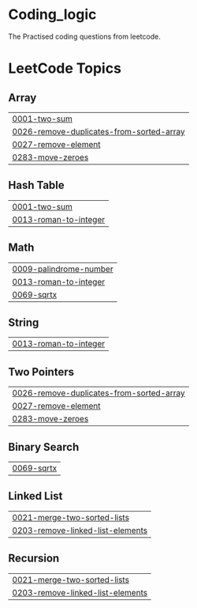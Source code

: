 # Coding_logic
The Practised coding questions from leetcode.

<!---LeetCode Topics Start-->
# LeetCode Topics
## Array
|  |
| ------- |
| [0001-two-sum](https://github.com/LikhithGowdaHN/Coding_logic/tree/master/0001-two-sum) |
| [0026-remove-duplicates-from-sorted-array](https://github.com/LikhithGowdaHN/Coding_logic/tree/master/0026-remove-duplicates-from-sorted-array) |
| [0027-remove-element](https://github.com/LikhithGowdaHN/Coding_logic/tree/master/0027-remove-element) |
| [0283-move-zeroes](https://github.com/LikhithGowdaHN/Coding_logic/tree/master/0283-move-zeroes) |
## Hash Table
|  |
| ------- |
| [0001-two-sum](https://github.com/LikhithGowdaHN/Coding_logic/tree/master/0001-two-sum) |
| [0013-roman-to-integer](https://github.com/LikhithGowdaHN/Coding_logic/tree/master/0013-roman-to-integer) |
## Math
|  |
| ------- |
| [0009-palindrome-number](https://github.com/LikhithGowdaHN/Coding_logic/tree/master/0009-palindrome-number) |
| [0013-roman-to-integer](https://github.com/LikhithGowdaHN/Coding_logic/tree/master/0013-roman-to-integer) |
| [0069-sqrtx](https://github.com/LikhithGowdaHN/Coding_logic/tree/master/0069-sqrtx) |
## String
|  |
| ------- |
| [0013-roman-to-integer](https://github.com/LikhithGowdaHN/Coding_logic/tree/master/0013-roman-to-integer) |
## Two Pointers
|  |
| ------- |
| [0026-remove-duplicates-from-sorted-array](https://github.com/LikhithGowdaHN/Coding_logic/tree/master/0026-remove-duplicates-from-sorted-array) |
| [0027-remove-element](https://github.com/LikhithGowdaHN/Coding_logic/tree/master/0027-remove-element) |
| [0283-move-zeroes](https://github.com/LikhithGowdaHN/Coding_logic/tree/master/0283-move-zeroes) |
## Binary Search
|  |
| ------- |
| [0069-sqrtx](https://github.com/LikhithGowdaHN/Coding_logic/tree/master/0069-sqrtx) |
## Linked List
|  |
| ------- |
| [0021-merge-two-sorted-lists](https://github.com/LikhithGowdaHN/Coding_logic/tree/master/0021-merge-two-sorted-lists) |
| [0203-remove-linked-list-elements](https://github.com/LikhithGowdaHN/Coding_logic/tree/master/0203-remove-linked-list-elements) |
## Recursion
|  |
| ------- |
| [0021-merge-two-sorted-lists](https://github.com/LikhithGowdaHN/Coding_logic/tree/master/0021-merge-two-sorted-lists) |
| [0203-remove-linked-list-elements](https://github.com/LikhithGowdaHN/Coding_logic/tree/master/0203-remove-linked-list-elements) |
<!---LeetCode Topics End-->